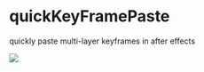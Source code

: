 # quickKeyFramePaste
quickly paste multi-layer keyframes in after effects

[![](http://ww3.sinaimg.cn/bmiddle/66e22e28gw1es78vsp3qcg20c80jix3f.gif)](http://weibo.com/songz)
